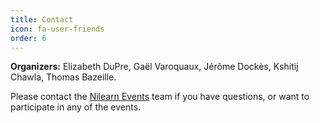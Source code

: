 ```yaml
---
title: Contact
icon: fa-user-friends
order: 6
---
```


**Organizers:** Elizabeth DuPre, Gaël Varoquaux, Jérôme Dockès, Kshitij Chawla, Thomas Bazeille.

Please contact the [Nilearn Events](mailto:nilearn.events@gmail.com) team if you have questions, or want to participate in any of the events.

